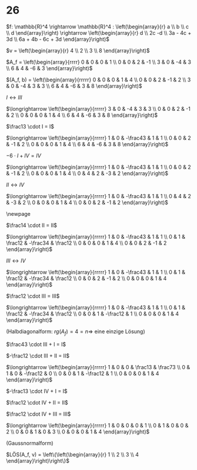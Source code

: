 # 26

$f: \mathbb{R}^4 \rightarrow \mathbb{R}^4 : \left(\begin{array}{r} a \\ b \\ c \\ d \end{array}\right) \rightarrow \left(\begin{array}{r} d \\ 2c -d \\ 3a - 4c + 3d \\ 6a + 4b - 6c + 3d \end{array}\right)$

$v = \left(\begin{array}{r} 4 \\ 2 \\ 3 \\ 8 \end{array}\right)$

$A_f = \left(\begin{array}{rrrr} 0 & 0 & 0 & 1 \\ 0 & 0 & 2 & -1 \\ 3 & 0 & -4 & 3 \\ 6 & 4 & -6 & 3 \end{array}\right)$

$(A_f, b) = \left(\begin{array}{rrrrr} 0 & 0 & 0 & 1 & 4 \\ 0 & 0 & 2 & -1 & 2 \\ 3 & 0 & -4 & 3 & 3 \\ 6 & 4 & -6 & 3 & 8 \end{array}\right)$

$I \leftrightarrow III$

$\longrightarrow \left(\begin{array}{rrrrr} 3 & 0 & -4 & 3 & 3 \\ 0 & 0 & 2 & -1 & 2 \\ 0 & 0 & 0 & 1 & 4 \\ 6 & 4 & -6 & 3 & 8 \end{array}\right)$

$\frac13 \cdot I = I$

$\longrightarrow \left(\begin{array}{rrrrr} 1 & 0 & -\frac43 & 1 & 1 \\ 0 & 0 & 2 & -1 & 2 \\ 0 & 0 & 0 & 1 & 4 \\ 6 & 4 & -6 & 3 & 8 \end{array}\right)$

$-6 \cdot I + IV = IV$

$\longrightarrow \left(\begin{array}{rrrrr} 1 & 0 & -\frac43 & 1 & 1 \\ 0 & 0 & 2 & -1 & 2 \\ 0 & 0 & 0 & 1 & 4 \\ 0 & 4 & 2 & -3 & 2 \end{array}\right)$

$II \leftrightarrow IV$

$\longrightarrow \left(\begin{array}{rrrrr} 1 & 0 & -\frac43 & 1 & 1 \\ 0 & 4 & 2 & -3 & 2 \\ 0 & 0 & 0 & 1 & 4 \\ 0 & 0 & 2 & -1 & 2 \end{array}\right)$

\newpage

$\frac14 \cdot II = II$

$\longrightarrow \left(\begin{array}{rrrrr} 1 & 0 & -\frac43 & 1 & 1 \\ 0 & 1 & \frac12 & -\frac34 & \frac12 \\ 0 & 0 & 0 & 1 & 4 \\ 0 & 0 & 2 & -1 & 2 \end{array}\right)$

$III \leftrightarrow IV$

$\longrightarrow \left(\begin{array}{rrrrr} 1 & 0 & -\frac43 & 1 & 1 \\ 0 & 1 & \frac12 & -\frac34 & \frac12 \\ 0 & 0 & 2 & -1 & 2 \\ 0 & 0 & 0 & 1 & 4 \end{array}\right)$

$\frac12 \cdot III = III$

$\longrightarrow \left(\begin{array}{rrrrr} 1 & 0 & -\frac43 & 1 & 1 \\ 0 & 1 & \frac12 & -\frac34 & \frac12 \\ 0 & 0 & 1 & -\frac12 & 1 \\ 0 & 0 & 0 & 1 & 4 \end{array}\right)$

(Halbdiagonalform: $rg(A_f) = 4 = n \Rightarrow$ eine einzige Lösung)

$\frac43 \cdot III + I = I$

$-\frac12 \cdot III + II = II$

$\longrightarrow \left(\begin{array}{rrrrr} 1 & 0 & 0 & \frac13 & \frac73 \\ 0 & 1 & 0 & -\frac12 & 0 \\ 0 & 0 & 1 & -\frac12 & 1 \\ 0 & 0 & 0 & 1 & 4 \end{array}\right)$

$-\frac13 \cdot IV + I = I$

$\frac12 \cdot IV + II = II$

$\frac12 \cdot IV + III = III$

$\longrightarrow \left(\begin{array}{rrrrr} 1 & 0 & 0 & 0 & 1 \\ 0 & 1 & 0 & 0 & 2 \\ 0 & 0 & 1 & 0 & 3 \\ 0 & 0 & 0 & 1 & 4 \end{array}\right)$

(Gaussnormalform)

$LÖS(A_f, v) = \left\{\left(\begin{array}{r} 1 \\ 2 \\ 3 \\ 4 \end{array}\right)\right\}$
